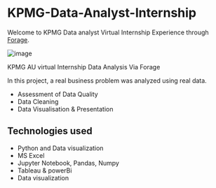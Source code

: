 # KPMG-Data-Analyst-Internship

Welcome to KPMG Data analyst Virtual Internship Experience through [Forage](https://www.theforage.com/).

![image](https://github.com/prathmeshpatil98/Certificates/blob/main/KPMG%20CErtificate-1.png)


KPMG AU virtual Internship Data Analysis Via Forage

In this project, a real business problem was analyzed using real data. 

*   Assessment of Data Quality
*   Data Cleaning
*   Data Visualisation & Presentation 

## Technologies used

*  Python and Data visualization
*  MS Excel
*  Jupyter Notebook, Pandas, Numpy
*  Tableau & powerBi 
*  Data visualization 
